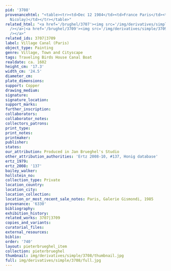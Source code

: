 ```yaml
---
pid: '3708'
provenancehtml: "<table><tr><td>Dec 12 1984</td><td>France Paris</td><td>Drouot (Couturier
  Nicolay)</td></tr></table>"
related_html: "<a href='/brughel/3707'><img src='/img/derivatives/simple/3707/thumbnail.jpg'
  /></a>|<a href='/brughel/3709'><img src='/img/derivatives/simple/3709/thumbnail.jpg'
  /></a>"
related_ids: 3707|3709
label: Village Canal (Paris)
object_type: Painting
genre: Village, Town and Cityscape
tags: Traveling Birds House Canal Boat
realdate: ca. 1602
height_cm: '17.3'
width_cm: '24.5'
diameter_cm:
plate_dimensions:
support: Copper
drawing_medium:
signature:
signature_location:
support_marks:
further_inscription:
collaborators:
collaborator_notes:
collectors_patrons:
print_type:
print_notes:
printmaker:
publisher:
states:
our_attribution: Produced in Jan Brueghel's Studio
other_attribution_authorities: 'Ertz 2008-10, #137, Honig database'
ertz_1979:
ertz_2008: '137'
bailey_walker:
hollstein_no:
collection_type: Private
location_country:
location_city:
location_collection:
location_or_most_recent_sale_notes: Paris, Galerie Gismondi, 1985
provenance: '6330'
bibliography:
exhibition_history:
related_works: 3707|3709
copies_and_variants:
curatorial_files:
external_resources:
biblio:
order: '740'
layout: pieterbrueghel_item
collection: pieterbrueghel
thumbnail: img/derivatives/simple/3708/thumbnail.jpg
full: img/derivatives/simple/3708/full.jpg
---
```

